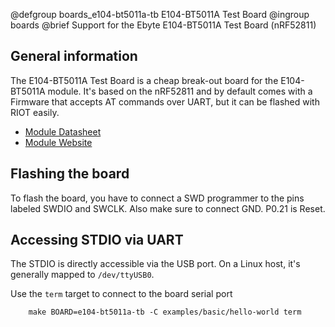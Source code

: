 @defgroup    boards_e104-bt5011a-tb E104-BT5011A Test Board
@ingroup     boards
@brief       Support for the Ebyte E104-BT5011A Test Board (nRF52811)

## General information

The E104-BT5011A Test Board is a cheap break-out board for the E104-BT5011A module.
It's based on the nRF52811 and by default comes with a Firmware that accepts AT
commands over UART, but it can be flashed with RIOT easily.

 - [Module Datasheet](http://www.ebyte.com/en/downpdf.aspx?id=1074)
 - [Module Website](http://www.ebyte.com/en/product-view-news.aspx?id=1074)

## Flashing the board

To flash the board, you have to connect a SWD programmer to the pins labeled SWDIO and
SWCLK. Also make sure to connect GND.
P0.21 is Reset.

## Accessing STDIO via UART

The STDIO is directly accessible via the USB port. On a Linux host, it's
generally mapped to `/dev/ttyUSB0`.

Use the `term` target to connect to the board serial port<br/>
```
    make BOARD=e104-bt5011a-tb -C examples/basic/hello-world term
```
